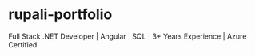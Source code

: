 # rupali-portfolio
Full Stack .NET Developer | Angular | SQL | 3+ Years Experience | Azure Certified
